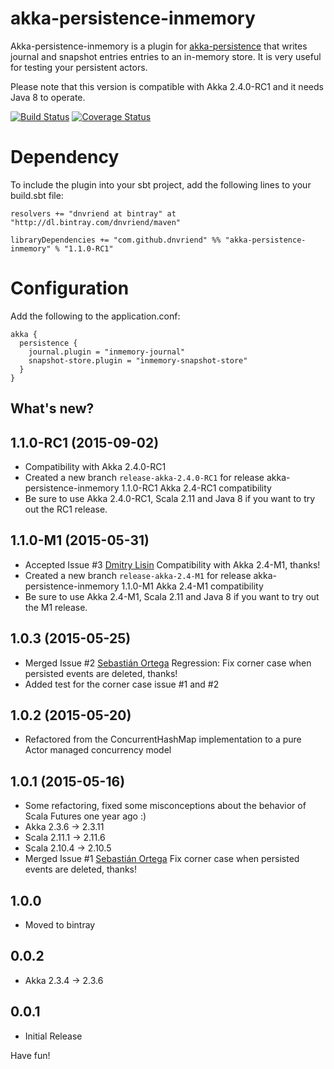 # akka-persistence-inmemory
Akka-persistence-inmemory is a plugin for [akka-persistence](http://doc.akka.io/docs/akka/snapshot/scala/persistence.html) 
that writes journal and snapshot entries entries to an in-memory store. It is very useful for testing your persistent actors.

Please note that this version is compatible with Akka 2.4.0-RC1 and it needs Java 8 to operate.

[![Build Status](https://travis-ci.org/dnvriend/akka-persistence-inmemory.svg?branch=master)](https://travis-ci.org/dnvriend/akka-persistence-inmemory)
[![Coverage Status](https://coveralls.io/repos/dnvriend/akka-persistence-inmemory/badge.svg)](https://coveralls.io/r/dnvriend/akka-persistence-inmemory)

# Dependency
To include the plugin into your sbt project, add the following lines to your build.sbt file:

    resolvers += "dnvriend at bintray" at "http://dl.bintray.com/dnvriend/maven"

    libraryDependencies += "com.github.dnvriend" %% "akka-persistence-inmemory" % "1.1.0-RC1"

# Configuration
Add the following to the application.conf:

```
akka {
  persistence {
    journal.plugin = "inmemory-journal"
    snapshot-store.plugin = "inmemory-snapshot-store"
  }
}
```

## What's new?

## 1.1.0-RC1 (2015-09-02)
 - Compatibility with Akka 2.4.0-RC1
 - Created a new branch `release-akka-2.4.0-RC1` for release akka-persistence-inmemory 1.1.0-RC1 Akka 2.4-RC1 compatibility
 - Be sure to use Akka 2.4.0-RC1, Scala 2.11 and Java 8 if you want to try out the RC1 release.
 
## 1.1.0-M1 (2015-05-31)
 - Accepted Issue #3 [Dmitry Lisin](https://github.com/dlisin) Compatibility with Akka 2.4-M1, thanks!
 - Created a new branch `release-akka-2.4-M1` for release akka-persistence-inmemory 1.1.0-M1 Akka 2.4-M1 compatibility
 - Be sure to use Akka 2.4-M1, Scala 2.11 and Java 8 if you want to try out the M1 release.
   
## 1.0.3 (2015-05-25)
 - Merged Issue #2 [Sebastián Ortega](https://github.com/sortega) Regression: Fix corner case when persisted events are deleted, thanks!
 - Added test for the corner case issue #1 and #2

## 1.0.2 (2015-05-20)
 - Refactored from the ConcurrentHashMap implementation to a pure Actor managed concurrency model

## 1.0.1 (2015-05-16)
 - Some refactoring, fixed some misconceptions about the behavior of Scala Futures one year ago :)
 - Akka 2.3.6 -> 2.3.11
 - Scala 2.11.1 -> 2.11.6
 - Scala 2.10.4 -> 2.10.5
 - Merged Issue #1 [Sebastián Ortega](https://github.com/sortega) Fix corner case when persisted events are deleted, thanks!

## 1.0.0
 - Moved to bintray

## 0.0.2
 - Akka 2.3.4 -> 2.3.6

## 0.0.1
 - Initial Release

Have fun!
